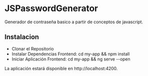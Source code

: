 # JSPasswordGenerator
Generador de contraseña basico a partir de conceptos de javascript.

## Instalacion
- Clonar el Repositorio
- Instalar Dependencias Frontend: cd my-app && npm install
- Iniciar Aplicación Frontend: cd my-app && ng serve --open

La aplicación estará disponible en http://localhost:4200.
